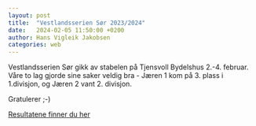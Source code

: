 ```yaml
---
layout: post
title:  "Vestlandsserien Sør 2023/2024"
date:   2024-02-05 11:50:00 +0200
author: Hans Vigleik Jakobsen
categories: web
---
```

Vestlandsserien Sør gikk av stabelen på Tjensvoll Bydelshus 2.-4. februar. 
Våre to lag gjorde sine saker veldig bra - Jæren 1 kom på 3. plass i 1.divisjon, og Jæren 2 vant 2. divisjon. 

Gratulerer ;-)

[Resultatene finner du her]

[Resultatene finner du her]:https://tournamentservice.com/standings.aspx?TID=VestlandsserienSor2024-StavangerSjakklubb